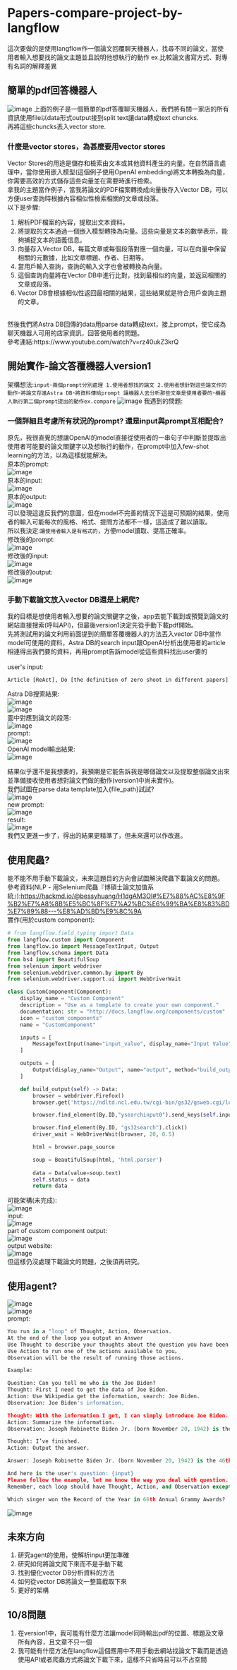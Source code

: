 # Papers-compare-project-by-langflow
這次要做的是使用langflow作一個論文回覆聊天機器人，找尋不同的論文，當使用者輸入想要找的論文主題並且說明他想執行的動作 ex.比較論文書寫方式、對專有名詞的解釋差異 <br>
## 簡單的pdf回答機器人
![image](https://github.com/yanyoulin/papers-compare-project-by-langflow/blob/main/langflow_project_pics/simple_pdf.png)
上面的例子是一個簡單的pdf答覆聊天機器人，我們將有關一家店的所有資訊使用file以data形式output接到split text讓data轉成text chuncks. <br>
再將這些chuncks丟入vector store. <br>
### 什麼是vector stores，為甚麼要用vector stores
Vector Stores的用途是儲存和檢索由文本或其他資料產生的向量。在自然語言處理中，當你使用嵌入模型(這個例子使用OpenAI embedding)將文本轉換為向量，你需要高效的方式儲存這些向量並在需要時進行檢索。<br>
拿我的主題當作例子，當我將論文的PDF檔案轉換成向量後存入Vector DB，可以方便user查詢時根據內容相似性檢索相關的文章或段落。 <br>
以下是步驟:<br>
1. 解析PDF檔案的內容，提取出文本資料。
2. 將提取的文本通過一個嵌入模型轉換為向量。這些向量是文本的數學表示，能夠捕捉文本的語義信息。
3. 向量存入Vector DB，每篇文章或每個段落對應一個向量，可以在向量中保留相關的元數據，比如文章標題、作者、日期等。
4. 當用戶輸入查詢，查詢的輸入文字也會被轉換為向量。
5. 這個查詢向量將在Vector DB中進行比對，找到最相似的向量，並返回相關的文章或段落。
6. Vector DB會根據相似性返回最相關的結果，這些結果就是符合用戶查詢主題的文章。
<br>
然後我們將Astra DB回傳的data用parse data轉成text，接上prompt，使它成為聊天機器人可用的店家資訊，回答使用者的問題。<br>
參考連結:https://www.youtube.com/watch?v=rz40ukZ3krQ <br>

## 開始實作-論文答覆機器人version1
架構想法:`input`-`兩個prompt分別處理 1.使用者想找的論文 2.使用者想針對這些論文作的動作`-`將論文存進Astra DB`-`將資料傳給prompt 讓機器人去分析那些文章是使用者要的`-`機器人執行第二個prompt提出的動作ex.compare`
![image](https://github.com/yanyoulin/papers-compare-project-by-langflow/blob/main/langflow_project_pics/project_ver1.png)
我遇到的問題: <br>
### 一個詳細且考慮所有狀況的prompt? 還是input與prompt互相配合?
原先，我很直覺的想讓OpenAI的model直接從使用者的一串句子中判斷並提取出使用者可能要的論文關鍵字以及想執行的動作，在prompt中加入few-shot learning的方法，以為這樣就能解決。<br>
原本的prompt:<br>
![image](https://github.com/yanyoulin/papers-compare-project-by-langflow/blob/main/langflow_project_pics/poor_prompt.png) <br>
原本的input:<br>
![image](https://github.com/yanyoulin/papers-compare-project-by-langflow/blob/main/langflow_project_pics/poor_input.png) <br>
原本的output:<br>
![image](https://github.com/yanyoulin/papers-compare-project-by-langflow/blob/main/langflow_project_pics/poor_output.png) <br>
可以發現這違反我們的意圖，但在model不完善的情況下這是可預期的結果，使用者的輸入可能每次的風格、格式、提問方法都不一樣，這造成了難以讀取。<br>
所以我決定:`讓使用者輸入是有格式的`，方便model讀取、提高正確率。<br>
修改後的prompt:<br>
![image](https://github.com/yanyoulin/papers-compare-project-by-langflow/blob/main/langflow_project_pics/promote_prompt.png) <br>
修改後的input:<br>
![image](https://github.com/yanyoulin/papers-compare-project-by-langflow/blob/main/langflow_project_pics/promote_input.png) <br>
修改後的output:<br>
![image](https://github.com/yanyoulin/papers-compare-project-by-langflow/blob/main/langflow_project_pics/promote_output.png) <br>
### 手動下載論文放入vector DB還是上網爬?
我的目標是想使用者輸入想要的論文關鍵字之後，app去能下載到或預覽到論文的網站直接搜索(呼叫API)，但最後version1決定先從手動下載pdf開始。<br>
先將測試用的論文利用前面提到的簡單答覆機器人的方法丟入vector DB中當作model可使用的資料，Astra DB的search input跟OpenAI分析出使用者的article相連得出我們要的資料，再用prompt告訴model從這些資料找出user要的<br>
<br>
user's input:<br>
```
Article [ReAct], Do [the definition of zero shoot in different papers]
```
Astra DB搜索結果:<br>
![image](https://github.com/yanyoulin/papers-compare-project-by-langflow/blob/main/langflow_project_pics/ver1_component_output.png) <br>
![image](https://github.com/yanyoulin/papers-compare-project-by-langflow/blob/main/langflow_project_pics/ver1_component_text.png) <br>
圖中對應到論文的段落:<br>
![image](https://github.com/yanyoulin/papers-compare-project-by-langflow/blob/main/langflow_project_pics/ver1_pdf_result.png) <br>
prompt:<br>
![image](https://github.com/yanyoulin/papers-compare-project-by-langflow/blob/main/langflow_project_pics/ver1_find_pdf_prompt.png) <br>
OpenAI model輸出結果:<br>
![image](https://github.com/yanyoulin/papers-compare-project-by-langflow/blob/main/langflow_project_pics/ver1_chatgptaboutpdf_output.png) <br>

結果似乎還不是我想要的，我預期是它能告訴我是哪個論文以及提取整個論文出來並準備接收使用者想對論文們做的動作(version1中尚未實作)。<br>
我們試圖在parse data template加入{file_path}試試?<br>
![image](https://github.com/yanyoulin/papers-compare-project-by-langflow/blob/main/langflow_project_pics/ver1.5_parsedata_prompt.png)<br>
new prompt:<br>
![image](https://github.com/yanyoulin/papers-compare-project-by-langflow/blob/main/langflow_project_pics/ver1.5_prompt.png)<br>
result:<br>
![image](https://github.com/yanyoulin/papers-compare-project-by-langflow/blob/main/langflow_project_pics/ver1.5_chatgptaboutpdf.png)<br>
我們又更進一步了，得出的結果更精準了，但未來還可以作改進。<br>
## 使用爬蟲?
能不能不用手動下載論文，未來這題目的方向會試圖解決爬蟲下載論文的問題。<br>
參考資料(NLP - 用Selenium爬蟲『博碩士論文加值系統』):https://hackmd.io/@bessyhuang/H1dgAM3OI#%E7%88%AC%E8%9F%B2%E7%A8%8B%E5%BC%8F%E7%A2%BC%E6%99%BA%E8%83%BD%E7%89%88---%E8%AD%BD%E9%8C%9A <br>
實作(用於custom component):<br>
```python
# from langflow.field_typing import Data
from langflow.custom import Component
from langflow.io import MessageTextInput, Output
from langflow.schema import Data
from bs4 import BeautifulSoup
from selenium import webdriver
from selenium.webdriver.common.by import By
from selenium.webdriver.support.ui import WebDriverWait

class CustomComponent(Component):
    display_name = "Custom Component"
    description = "Use as a template to create your own component."
    documentation: str = "http://docs.langflow.org/components/custom"
    icon = "custom_components"
    name = "CustomComponent"

    inputs = [
        MessageTextInput(name="input_value", display_name="Input Value", value="Hello, World!"),
    ]

    outputs = [
        Output(display_name="Output", name="output", method="build_output"),
    ]

    def build_output(self) -> Data:
        browser = webdriver.Firefox()
        browser.get('https://ndltd.ncl.edu.tw/cgi-bin/gs32/gsweb.cgi/login?o=dwebmge')

        browser.find_element(By.ID,"ysearchinput0").send_keys(self.input_value)

        browser.find_element(By.ID, "gs32search").click()
        driver_wait = WebDriverWait(browser, 20, 0.5)

        html = browser.page_source

        soup = BeautifulSoup(html, 'html.parser')
        
        data = Data(value=soup.text)
        self.status = data
        return data
```
可能架構(未完成):<br>
![image](https://github.com/yanyoulin/papers-compare-project-by-langflow/blob/main/langflow_project_pics/project_may1.png) <br> 
input:<br> 
![image](https://github.com/yanyoulin/papers-compare-project-by-langflow/blob/main/langflow_project_pics/may1_input.png) <br> 
part of custom component output:<br> 
![image](https://github.com/yanyoulin/papers-compare-project-by-langflow/blob/main/langflow_project_pics/may1_component_text.png) <br>
output website:<br> 
![image](https://github.com/yanyoulin/papers-compare-project-by-langflow/blob/main/langflow_project_pics/may1_website.png) <br>
但這樣仍沒處理下載論文的問題，之後須再研究。<br>
## 使用agent?
![image](https://github.com/yanyoulin/papers-compare-project-by-langflow/blob/main/langflow_project_pics/agent_first_test.png) <br> 
![image](https://github.com/yanyoulin/papers-compare-project-by-langflow/blob/main/langflow_project_pics/ReAct.png) <br> 
prompt: <br>
```python
You run in a "loop" of Thought, Action, Observation.
At the end of the loop you output an Answer
Use Thought to describe your thoughts about the question you have been asked.
Use Action to run one of the actions available to you。
Observation will be the result of running those actions.

Example:

Question: Can you tell me who is the Joe Biden?
Thought: First I need to get the data of Joe Biden.
Action: Use Wikipedia get the information, search: Joe Biden.
Observation: Joe Biden's information.

Thought: With the information I get, I can simply introduce Joe Biden.
Action: Summarize the information.
Observation: Joseph Robinette Biden Jr. (born November 20, 1942) is the 46th and current president of the United States, serving since 2021. A member of the Democratic Party, he was the 47th vice president under President Barack Obama from 2009 to 2017 and represented Delaware in the U.S. Senate from 1973 to 2009.

Thought: I’ve finished.
Action: Output the answer.

Answer: Joseph Robinette Biden Jr. (born November 20, 1942) is the 46th and current president of the United States, serving since 2021. A member of the Democratic Party, he was the 47th vice president under President Barack Obama from 2009 to 2017 and represented Delaware in the U.S. Senate from 1973 to 2009.

And here is the user's question: {input}
Please follow the example, let me know the way you deal with question.
Remember, each loop should have Thought, Action, and Observation except final loop.
```
```python
Which singer won the Record of the Year in 66th Annual Grammy Awards?
```
![image](https://github.com/yanyoulin/papers-compare-project-by-langflow/blob/main/langflow_project_pics/agent_try.png) <br> 
## 未來方向
1. 研究agent的使用，使解析input更加準確
2. 研究如何將論文爬下來而不是手動下載
3. 找到優化vector DB分析資料的方法
4. 如何從vector DB將論文一整篇截取下來
5. 更好的架構
## 10/8問題
1. 在version1中，我可能有什麼方法讓model同時輸出pdf的位置、標題及文章所有內容，且文章不只一個
2. 我可能有什麼方法在langflow這個應用中不用手動去網站找論文下載而是透過使用API或者爬蟲方式將論文下載下來，這樣不只省時且可以不占空間










